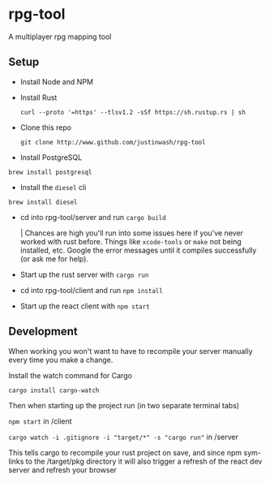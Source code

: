 # rpg-tool

A multiplayer rpg mapping tool

## Setup

- Install Node and NPM

- Install Rust

  `curl --proto '=https' --tlsv1.2 -sSf https://sh.rustup.rs | sh`

- Clone this repo

  `git clone http://www.github.com/justinwash/rpg-tool`
  
- Install PostgreSQL

`brew install postgresql`

- Install the `diesel` cli

`brew install diesel`

- cd into rpg-tool/server and run `cargo build`

  | Chances are high you'll run into some issues here if you've never worked with rust before. Things like `xcode-tools` or `make` not being installed, etc. Google the error messages until it compiles successfully (or ask me for help).
  
- Start up the rust server with `cargo run`

- cd into rpg-tool/client and run `npm install`

- Start up the react client with `npm start`

## Development

When working you won't want to have to recompile your server manually every time you make a change.

Install the watch command for Cargo

`cargo install cargo-watch`

Then when starting up the project run (in two separate terminal tabs)

`npm start` in /client

`cargo watch -i .gitignore -i "target/*" -s "cargo run"` in /server

This tells cargo to recompile your rust project on save, and since npm sym-links to the /target/pkg directory it will also trigger a refresh of the react dev server and refresh your browser
